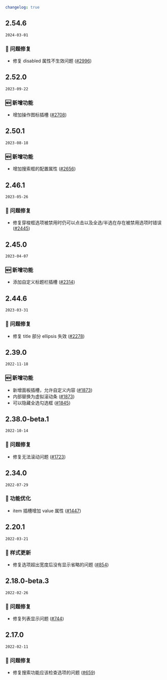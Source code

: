 ```yaml
changelog: true
```

## 2.54.6

`2024-03-01`

### 🐛 问题修复

- 修复 disabled 属性不生效问题 ([#2996](https://github.com/arco-design/arco-design-vue/pull/2996))


## 2.52.0

`2023-09-22`

### 🆕 新增功能

- 增加操作图标插槽 ([#2708](https://github.com/arco-design/arco-design-vue/pull/2708))


## 2.50.1

`2023-08-18`

### 🆕 新增功能

- 增加搜索框的配置属性 ([#2656](https://github.com/arco-design/arco-design-vue/pull/2656))


## 2.46.1

`2023-05-26`

### 🐛 问题修复

- 修复穿梭框选项被禁用时仍可以点击以及全选/半选在存在被禁用选项时错误 ([#2445](https://github.com/arco-design/arco-design-vue/pull/2445))


## 2.45.0

`2023-04-07`

### 🆕 新增功能

- 添加自定义标题栏插槽 ([#2314](https://github.com/arco-design/arco-design-vue/pull/2314))


## 2.44.6

`2023-03-31`

### 🐛 问题修复

- 修复 title 部分 ellipsis 失效 ([#2278](https://github.com/arco-design/arco-design-vue/pull/2278))


## 2.39.0

`2022-11-18`

### 🆕 新增功能

- 新增面板插槽，允许自定义内容 ([#1873](https://github.com/arco-design/arco-design-vue/pull/1873))
- 内部替换为虚拟滚动条 ([#1873](https://github.com/arco-design/arco-design-vue/pull/1873))
- 可以隐藏全选勾选框 ([#1845](https://github.com/arco-design/arco-design-vue/pull/1845))


## 2.38.0-beta.1

`2022-10-14`

### 🐛 问题修复

- 修复无法滚动问题 ([#1723](https://github.com/arco-design/arco-design-vue/pull/1723))


## 2.34.0

`2022-07-29`

### 💎 功能优化

- item 插槽增加 value 属性 ([#1447](https://github.com/arco-design/arco-design-vue/pull/1447))


## 2.20.1

`2022-03-21`

### 💅 样式更新

- 修复选项超出宽度后没有显示省略的问题 ([#854](https://github.com/arco-design/arco-design-vue/pull/854))


## 2.18.0-beta.3

`2022-02-26`

### 🐛 问题修复

- 修复列表显示问题 ([#744](https://github.com/arco-design/arco-design-vue/pull/744))


## 2.17.0

`2022-02-11`

### 🐛 问题修复

- 修复搜索功能应该检查选项的问题 ([#659](https://github.com/arco-design/arco-design-vue/pull/659))

